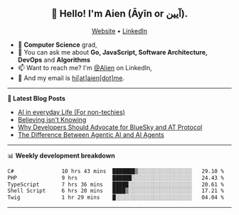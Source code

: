 <h2 align="center">👋 Hello! I'm Aien (Āyīn or آیین).</h2>
<p align="center">
  <a href="https://www.aien.me">Website</a> •
  <a href="https://www.linkedin.com/in/aiensaidi/">LinkedIn</a>
</p>


- 🌱 **Computer Science** grad,
- 💬 You can ask me about **Go, JavaScript, Software Architecture, DevOps** and **Algorithms**
- 📫 Want to reach me? I'm [@Alien](https://www.linkedin.com/in/aiensaidi/) on LinkedIn,
- 📧 And my email is [hi[at]aien[dot]me](mailto:hi@aien.me).

-------

**📝 Latest Blog Posts**

<!-- BLOG-POST-LIST:START -->
- [AI in everyday Life (For non-techies)](https://aien.me/ai-in-everyday-life-for-non-techies/)
- [Believing isn't Knowing](https://aien.me/believing-isnt-knowing/)
- [Why Developers Should Advocate for BlueSky and AT Protocol](https://aien.me/why-developers-should-advocate-for-bluesky-and-at-protocol/)
- [The Difference Between Agentic AI and AI Agents](https://aien.me/the-difference-between-agentic-ai-and-ai-agents/)
<!-- BLOG-POST-LIST:END -->

-------

📊 **Weekly development breakdown**
<!--START_SECTION:waka-->

```txt
C#               10 hrs 43 mins  ███████▒░░░░░░░░░░░░░░░░░   29.10 %
PHP              9 hrs           ██████░░░░░░░░░░░░░░░░░░░   24.43 %
TypeScript       7 hrs 36 mins   █████░░░░░░░░░░░░░░░░░░░░   20.61 %
Shell Script     6 hrs 20 mins   ████▒░░░░░░░░░░░░░░░░░░░░   17.21 %
Twig             1 hr 29 mins    █░░░░░░░░░░░░░░░░░░░░░░░░   04.04 %
```

<!--END_SECTION:waka-->

-------
